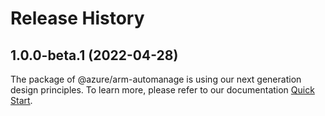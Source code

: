 # Release History
    
## 1.0.0-beta.1 (2022-04-28)

The package of @azure/arm-automanage is using our next generation design principles. To learn more, please refer to our documentation [Quick Start](https://aka.ms/js-track2-quickstart).
